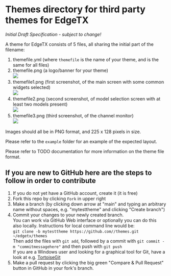 # Themes directory for third party themes for EdgeTX

*Initial Draft Specification - subject to change!*

A theme for EdgeTX consists of 5 files, all sharing the initial part of the filename:
<ol>
  <li>themefile.yml (where <code>themefile</code> is the name of your theme, and is the same for all files)</li>
  <li>
    themefile.png (a logo/banner for your theme)
    <br><img src="https://raw.githubusercontent.com/EdgeTX/themes/main/example/ETX.png">
  </li>
  <li>
    themefile1.png (first screenshot, of the main screen with some common widgets selected)
    <br><img src="https://github.com/EdgeTX/themes/blob/main/example/ETX1.png">
  </li>
  <li>
    themefile2.png (second screenshot, of model selection screen with at least two models present)  
    <br><img src="https://github.com/EdgeTX/themes/blob/main/example/ETX2.png">
  </li>
  <li>
    themefile3.png (third screenshot, of the channel monitor)  
    <br><img src="https://github.com/EdgeTX/themes/blob/main/example/ETX3.png">
  </li>
</ol>

Images should all be in PNG format, and 225 x 128 pixels in size.

Please refer to the `example` folder for an example of the expected layout.

Please refer to TODO documentation for more information on the theme file format.

## If you are new to GitHub here are the steps to follow in order to contribute

<ol>
  <li>If you do not yet have a GitHub account, create it (it is free)</li>
  <li>Fork this repo by clicking <code>Fork</code> in upper right</li>
  <li>Make a branch (by clicking down arrow at "main" and typing an arbitrary name without spaces, e.g. "mytesttheme" and clicking "Create branch")</li>
  <li>Commit your changes to your newly created branch.
    <br>You can work via GitHub Web interface or optionally you can do this also locally. Instructions for local command line would be:
    <br><code>git clone -b mytesttheme https://github.com/<your user name in GitHub>/themes.git ~/edgetx/themes</code>
    <br>Then add the files with <code>git add</code>, followed by a commit with <code>git commit -m "commitmessagehere"</code> and then push with <code>git push</code>
  <br>If you are a Windows user and looking for a graphical tool for Git, have a look at e.g. <a href="https://tortoisegit.org/">TortoiseGit</a></li>
  <li>Make a pull request by clicking the big green "Compare & Pull Request" button in GitHub in your fork's branch.</li>
</ol>
